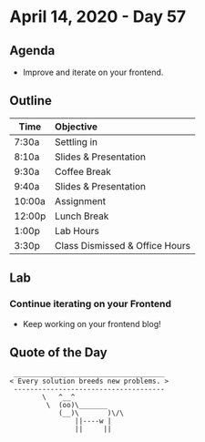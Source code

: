 # April 14, 2020 - Day 57

## Agenda

- Improve and iterate on your frontend. 

## Outline

| Time   | Objective                        |
| -------|:---------------------------------|
| 7:30a  | Settling in                      |
| 8:10a  | Slides & Presentation            |
| 9:30a  | Coffee Break                     |
| 9:40a  | Slides & Presentation            |
| 10:00a | Assignment                       |
| 12:00p | Lunch Break                      |
| 1:00p  | Lab Hours                        |
| 3:30p  | Class Dismissed & Office Hours   |

## Lab

### Continue iterating on your Frontend

- Keep working on your frontend blog! 

## Quote of the Day 
```
 _____________________________________
< Every solution breeds new problems. >
 -------------------------------------
        \   ^__^
         \  (oo)\_______
            (__)\       )\/\
                ||----w |
                ||     ||

```